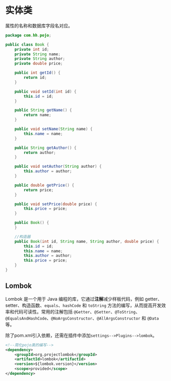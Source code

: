 # 实体类

属性的名称和数据库字段名对应。

```java
package com.hh.pojo;

public class Book {
    private int id;
    private String name;
    private String author;
    private double price;

    public int getId() {
        return id;
    }

    public void setId(int id) {
        this.id = id;
    }

    public String getName() {
        return name;
    }

    public void setName(String name) {
        this.name = name;
    }

    public String getAuthor() {
        return author;
    }

    public void setAuthor(String author) {
        this.author = author;
    }

    public double getPrice() {
        return price;
    }

    public void setPrice(double price) {
        this.price = price;
    }

    public Book() {
    }

  	//构造器
    public Book(int id, String name, String author, double price) {
        this.id = id;
        this.name = name;
        this.author = author;
        this.price = price;
    }
}
```

## Lombok

Lombok 是一个用于 Java 编程的库，它通过**注解**减少样板代码，例如 getter、setter、构造函数、`equals`、`hashCode` 和 `toString` 方法的编写，从而提高开发效率和代码可读性。常用的注解包括 `@Getter`、`@Setter`、`@ToString`、`@EqualsAndHashCode`、`@NoArgsConstructor`、`@AllArgsConstructor` 和 `@Data` 等。

除了pom.xml引入依赖，还需在插件中添加`settings-->Plugins-->lombok`。

```xml
<!--简化pojo类的编写-->
<dependency>
    <groupId>org.projectlombok</groupId>
    <artifactId>lombok</artifactId>
    <version>${lombok.version}</version>
    <scope>provided</scope>
</dependency>
```

